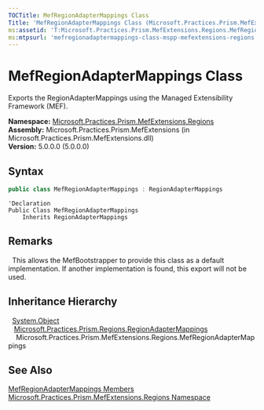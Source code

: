 ```yaml
---
TOCTitle: MefRegionAdapterMappings Class
Title: 'MefRegionAdapterMappings Class (Microsoft.Practices.Prism.MefExtensions.Regions)'
ms:assetid: 'T:Microsoft.Practices.Prism.MefExtensions.Regions.MefRegionAdapterMappings'
ms:mtpsurl: 'mefregionadaptermappings-class-mspp-mefextensions-regions.md'
---
```


# MefRegionAdapterMappings Class

Exports the RegionAdapterMappings using the Managed Extensibility Framework (MEF).

**Namespace:** [Microsoft.Practices.Prism.MefExtensions.Regions](/patterns-practices/reference/mspp-mefextensions-regions-namespace)<br/>
**Assembly:** Microsoft.Practices.Prism.MefExtensions (in Microsoft.Practices.Prism.MefExtensions.dll)<br/>
**Version:** 5.0.0.0 (5.0.0.0)

## Syntax

```C#
public class MefRegionAdapterMappings : RegionAdapterMappings
```

```VB
'Declaration
Public Class MefRegionAdapterMappings
	Inherits RegionAdapterMappings
```


## Remarks

&nbsp;&nbsp;This allows the MefBootstrapper to provide this class as a default implementation. If another implementation is found, this export will not be used.

## Inheritance Hierarchy

&nbsp;&nbsp;[System.Object](http://msdn.microsoft.com/en-us/library/e5kfa45b)<br/>
&nbsp;&nbsp;&nbsp;[Microsoft.Practices.Prism.Regions.RegionAdapterMappings](/patterns-practices/reference/regionadaptermappings-class-mspp-regions)<br/>
&nbsp;&nbsp;&nbsp;&nbsp;Microsoft.Practices.Prism.MefExtensions.Regions.MefRegionAdapterMappings<br/>

## See Also

[MefRegionAdapterMappings Members](/patterns-practices/reference/mefregionadaptermappings-members-mspp-mefextensions-regions)<br/>
[Microsoft.Practices.Prism.MefExtensions.Regions Namespace](/patterns-practices/reference/mspp-mefextensions-regions-namespace)